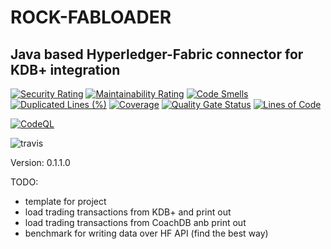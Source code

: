 # ROCK-FABLOADER
## Java based Hyperledger-Fabric connector for KDB+ integration

[![Security Rating](https://sonarcloud.io/api/project_badges/measure?project=janrockdev_rock-fabloader&metric=security_rating)](https://sonarcloud.io/summary/new_code?id=janrockdev_rock-fabloader)
[![Maintainability Rating](https://sonarcloud.io/api/project_badges/measure?project=janrockdev_rock-fabloader&metric=sqale_rating)](https://sonarcloud.io/summary/new_code?id=janrockdev_rock-fabloader)
[![Code Smells](https://sonarcloud.io/api/project_badges/measure?project=janrockdev_rock-fabloader&metric=code_smells)](https://sonarcloud.io/summary/new_code?id=janrockdev_rock-fabloader)
[![Duplicated Lines (%)](https://sonarcloud.io/api/project_badges/measure?project=janrockdev_rock-fabloader&metric=duplicated_lines_density)](https://sonarcloud.io/summary/new_code?id=janrockdev_rock-fabloader)
[![Coverage](https://sonarcloud.io/api/project_badges/measure?project=janrockdev_rock-fabloader&metric=coverage)](https://sonarcloud.io/summary/new_code?id=janrockdev_rock-fabloader)
[![Quality Gate Status](https://sonarcloud.io/api/project_badges/measure?project=janrockdev_rock-fabloader&metric=alert_status)](https://sonarcloud.io/summary/new_code?id=janrockdev_rock-fabloader)
[![Lines of Code](https://sonarcloud.io/api/project_badges/measure?project=janrockdev_rock-fabloader&metric=ncloc)](https://sonarcloud.io/summary/new_code?id=janrockdev_rock-fabloader)

[![CodeQL](https://github.com/janrockdev/rock-fabloader/workflows/CodeQL/badge.svg)](https://github.com/janrockdev/rock-fabloader/actions?query=workflow%3ACodeQL)

![travis](https://app.travis-ci.com/janrockdev/rock-fabloader.svg?branch=master)


Version: 0.1.1.0

TODO:
- template for project 
- load trading transactions from KDB+ and print out
- load trading transactions from CoachDB anb print out
- benchmark for writing data over HF API (find the best way)
